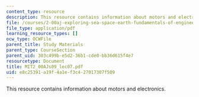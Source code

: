 ```yaml
---
content_type: resource
description: This resource contains information about motors and electronics.
file: /courses/2-00aj-exploring-sea-space-earth-fundamentals-of-engineering-design-spring-2009/e8c25391a19f4a1ef3c427017307f509_MIT2_00AJs09_lec07.pdf
file_type: application/pdf
learning_resource_types: []
ocw_type: OCWFile
parent_title: Study Materials
parent_type: CourseSection
parent_uid: 303c499b-e5d2-36b1-cde0-bb36d615f4e7
resourcetype: Document
title: MIT2_00AJs09_lec07.pdf
uid: e8c25391-a19f-4a1e-f3c4-27017307f509
---
```

This resource contains information about motors and electronics.

